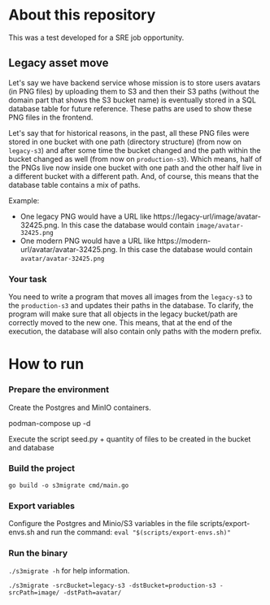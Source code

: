 # About this repository

This was a test developed for a SRE job opportunity.

## Legacy asset move

Let's say we have backend service whose mission is to store users avatars (in PNG files) by uploading them to S3 and then their S3 paths (without the domain part that shows the S3 bucket name) is eventually stored in a SQL database table for future reference. These paths are used to show these PNG files in the frontend.

Let's say that for historical reasons, in the past, all these PNG files were stored in one bucket with one path (directory structure) (from now on `legacy-s3`) and after some time the bucket changed and the path within the bucket changed as well (from now on `production-s3`). Which means, half of the PNGs live now inside one bucket with one path and the other half live in a different bucket with a different path. And, of course, this means that the database table contains a mix of paths.

Example:

- One legacy PNG would have a URL like https://legacy-url/image/avatar-32425.png. In this case the database would contain `image/avatar-32425.png`
- One modern PNG would have a URL like https://modern-url/avatar/avatar-32425.png. In this case the database would contain `avatar/avatar-32425.png`

### Your task

You need to write a program that moves all images from the `legacy-s3` to the `production-s3` and updates their paths in the database. To clarify, the program will make sure that all objects in the legacy bucket/path are correctly moved to the new one. This means, that at the end of the execution, the database will also contain only paths with the modern prefix.

# How to run

### Prepare the environment
Create the Postgres and MinIO containers.

podman-compose up -d

Execute the script seed.py + quantity of files to be created in the bucket and database

### Build the project
``go build -o s3migrate cmd/main.go``

### Export variables
Configure the Postgres and Minio/S3 variables in the file scripts/export-envs.sh and run the command: ``eval "$(scripts/export-envs.sh)"``

### Run the binary
``./s3migrate -h`` for help information.

``./s3migrate -srcBucket=legacy-s3 -dstBucket=production-s3 -srcPath=image/ -dstPath=avatar/ 
``
